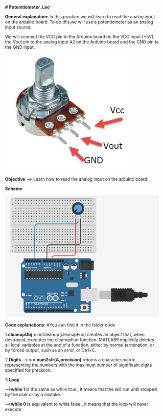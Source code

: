 **# Potemtiometer_Leo**

**General explanation:**
In this practice we will learn to read the analog input on the arduino board. To do this,we will use a potentiometer as an analog input source.

We will connect the VCC pin to the Arduino board on the VCC input (+5V), the Vout pin to the analog input A2 on the Arduino board and the GND pin to the GND input.

![Potentiometer-Scheme](https://github.com/roboticsuic/ArduinoMatlab/blob/master/Potentiometer-Leo/Schemes/Potentiometer.PNG)

**Objective** --> Learn how to read the analog input on the arduino board.

**Scheme**

![Scheme](https://github.com/roboticsuic/ArduinoMatlab/blob/master/Potentiometer-Leo/Schemes/SchemeTinkerCad.PNG)

**Code explanations:** #You can find it in the folder code

1.**cleanupObj** = onCleanup(cleanupFun) creates an object that, when destroyed, executes the cleanupFun function. MATLAB® implicitly deletes all local variables at the end of a function, either by normal termination, or by forced output, such as an error, or Ctrl+C.

2.**Digits** --> **s = num2str(A,precision)** returns a character matrix representing the numbers with the maximum number of significant digits specified for precision.

3.**Loop** 

-->**while 1** is the same as while true , It means that the will run until stopped by the user or by a mistake. 

-->**while 0** is equivalent to while false , it means that the loop will never execute.
